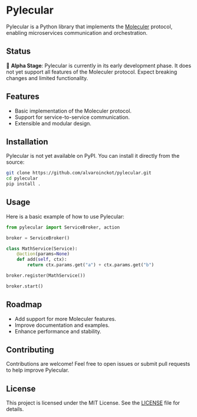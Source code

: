 # Pylecular

Pylecular is a Python library that implements the [Moleculer](https://moleculer.services/) protocol, enabling microservices communication and orchestration. 

## Status

🚧 **Alpha Stage**: Pylecular is currently in its early development phase. It does not yet support all features of the Moleculer protocol. Expect breaking changes and limited functionality.

## Features

- Basic implementation of the Moleculer protocol.
- Support for service-to-service communication.
- Extensible and modular design.

## Installation

Pylecular is not yet available on PyPI. You can install it directly from the source:

```bash
git clone https://github.com/alvaroinckot/pylecular.git
cd pylecular
pip install .
```

## Usage

Here is a basic example of how to use Pylecular:

```python
from pylecular import ServiceBroker, action

broker = ServiceBroker()

class MathService(Service):
    @action(params=None)
    def add(self, ctx):
        return ctx.params.get("a") + ctx.params.get("b")

broker.register(MathService())

broker.start()
```

## Roadmap

- Add support for more Moleculer features.
- Improve documentation and examples.
- Enhance performance and stability.

## Contributing

Contributions are welcome! Feel free to open issues or submit pull requests to help improve Pylecular.

## License

This project is licensed under the MIT License. See the [LICENSE](LICENSE) file for details.